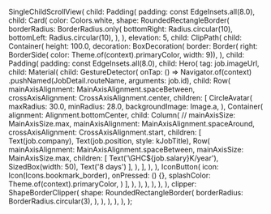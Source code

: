 SingleChildScrollView(
child: Padding(
padding: const EdgeInsets.all(8.0),
child: Card(
color: Colors.white,
shape: RoundedRectangleBorder(
borderRadius: BorderRadius.only(
bottomRight: Radius.circular(10),
bottomLeft: Radius.circular(10),
),
),
elevation: 5,
child: ClipPath(
child: Container(
height: 100.0,
decoration: BoxDecoration(
border: Border(
right: BorderSide(
color: Theme.of(context).primaryColor, width: 9)),
),
child: Padding(
padding: const EdgeInsets.all(8.0),
child: Hero(
tag: job.imageUrl,
child: Material(
child: GestureDetector(
onTap: () => Navigator.of(context)
.pushNamed(JobDetail.routeName, arguments: job.id),
child: Row(
mainAxisAlignment: MainAxisAlignment.spaceBetween,
crossAxisAlignment: CrossAxisAlignment.center,
children: <Widget>[
CircleAvatar(
maxRadius: 30.0,
minRadius: 28.0,
backgroundImage: Image.a,
),
Container(
alignment: Alignment.bottomCenter,
child: Column(
// mainAxisSize: MainAxisSize.max,
mainAxisAlignment: MainAxisAlignment.spaceAround,
crossAxisAlignment: CrossAxisAlignment.start,
children: <Widget>[
Text(job.company),
Text(job.position, style: kJobTitle),
Row(
mainAxisAlignment:
MainAxisAlignment.spaceBetween,
mainAxisSize: MainAxisSize.max,
children: <Widget>[
Text('\GHC${job.salary}K/year'),
SizedBox(width: 50),
Text('8 days')
],
),
],
),
),
IconButton(
icon: Icon(Icons.bookmark_border),
onPressed: () {},
splashColor: Theme.of(context).primaryColor,
)
],
),
),
),
),
),
),
clipper: ShapeBorderClipper(
shape: RoundedRectangleBorder(
borderRadius: BorderRadius.circular(3),
),
),
),
),
),
);
